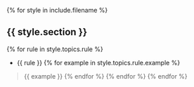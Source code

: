 {% for style in include.filename %}
## {{ style.section }}
{% for rule in style.topics.rule %}
* {{ rule }}
{% for example in style.topics.rule.example %}
> {{ example }}
{% endfor %}
{% endfor %}
{% endfor %}